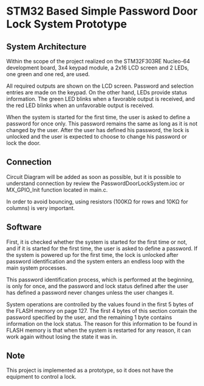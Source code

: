 # STM32 Based Simple Password Door Lock System Prototype

## System Architecture

Within the scope of the project realized on the STM32F303RE Nucleo-64 development board, 3x4 keypad module, a 2x16 LCD screen and 2 LEDs, one green and one red, are used.

All required outputs are shown on the LCD screen. Password and selection entries are made on the keypad. On the other hand, LEDs provide status information. The green LED blinks when a favorable output is received, and the red LED blinks when an unfavorable output is received.

When the system is started for the first time, the user is asked to define a password for once only. This password remains the same as long as it is not changed by the user. After the user has defined his password, the lock is unlocked and the user is expected to choose to change his password or lock the door.

## Connection

Circuit Diagram will be added as soon as possible, but it is possible to understand connection by review the PasswordDoorLockSystem.ioc or MX_GPIO_Init function located in main.c.

In order to avoid bouncing, using resistors (100KΩ for rows and 10KΩ for columns) is very important.

## Software

First, it is checked whether the system is started for the first time or not, and if it is started for the first time, the user is asked to define a password. If the system is powered up for the first time, the lock is unlocked after password identification and the system enters an endless loop with the main system processes.

This password identification process, which is performed at the beginning, is only for once, and the password and lock status defined after the user has defined a password never changes unless the user changes it.

System operations are controlled by the values found in the first 5 bytes of the FLASH memory on page 127. The first 4 bytes of this section contain the password specified by the user, and the remaining 1 byte contains information on the lock status. The reason for this information to be found in FLASH memory is that when the system is restarted for any reason, it can work again without losing the state it was in.

## Note

This project is implemented as a prototype, so it does not have the equipment to control a lock.
